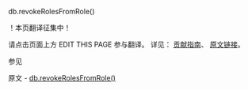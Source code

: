  db.revokeRolesFromRole()

 ！本页翻译征集中！

请点击页面上方 EDIT THIS PAGE 参与翻译。
详见：
[贡献指南]( https://github.com/JinMuInfo/MongoDB-Manual-zh/blob/master/CONTRIBUTING.md )、
[原文链接](  https://docs.mongodb.com/manual/reference/method/db.revokeRolesFromRole/  )。

 参见

原文 - [db.revokeRolesFromRole()]( https://docs.mongodb.com/manual/reference/method/db.revokeRolesFromRole/ )

